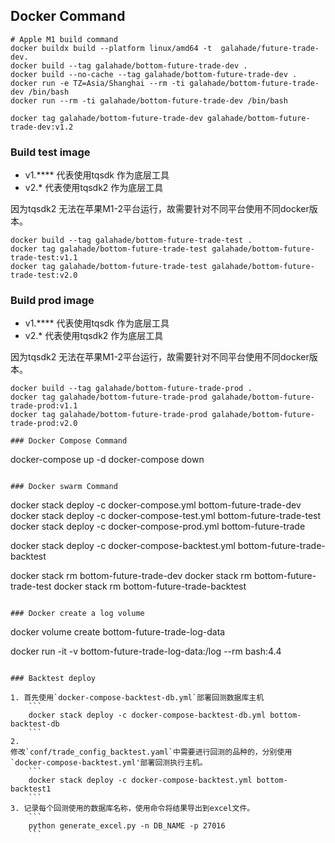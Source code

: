 ## Docker Command

```
# Apple M1 build command
docker buildx build --platform linux/amd64 -t  galahade/future-trade-dev.
docker build --tag galahade/bottom-future-trade-dev .
docker build --no-cache --tag galahade/bottom-future-trade-dev .
docker run -e TZ=Asia/Shanghai --rm -ti galahade/bottom-future-trade-dev /bin/bash
docker run --rm -ti galahade/bottom-future-trade-dev /bin/bash

docker tag galahade/bottom-future-trade-dev galahade/bottom-future-trade-dev:v1.2
```
### Build test image

* v1.**** 代表使用tqsdk 作为底层工具
* v2.* 代表使用tqsdk2 作为底层工具

因为tqsdk2 无法在苹果M1-2平台运行，故需要针对不同平台使用不同docker版本。
```
docker build --tag galahade/bottom-future-trade-test .
docker tag galahade/bottom-future-trade-test galahade/bottom-future-trade-test:v1.1
docker tag galahade/bottom-future-trade-test galahade/bottom-future-trade-test:v2.0
```

### Build prod image

* v1.**** 代表使用tqsdk 作为底层工具
* v2.* 代表使用tqsdk2 作为底层工具

因为tqsdk2 无法在苹果M1-2平台运行，故需要针对不同平台使用不同docker版本。
```
docker build --tag galahade/bottom-future-trade-prod .
docker tag galahade/bottom-future-trade-prod galahade/bottom-future-trade-prod:v1.1
docker tag galahade/bottom-future-trade-prod galahade/bottom-future-trade-prod:v2.0

### Docker Compose Command

```
docker-compose up -d
docker-compose down
```

### Docker swarm Command

```
docker stack deploy -c docker-compose.yml bottom-future-trade-dev
docker stack deploy -c docker-compose-test.yml bottom-future-trade-test
docker stack deploy -c docker-compose-prod.yml bottom-future-trade

docker stack deploy -c docker-compose-backtest.yml bottom-future-trade-backtest

docker stack rm bottom-future-trade-dev
docker stack rm bottom-future-trade-test
docker stack rm bottom-future-trade-backtest
```

### Docker create a log volume

```
docker volume create bottom-future-trade-log-data

docker run -it -v bottom-future-trade-log-data:/log --rm bash:4.4

```

### Backtest deploy

1. 首先使用`docker-compose-backtest-db.yml`部署回测数据库主机
    ```
    docker stack deploy -c docker-compose-backtest-db.yml bottom-backtest-db
    ```
2.
修改`conf/trade_config_backtest.yaml`中需要进行回测的品种的，分别使用`docker-compose-backtest.yml'部署回测执行主机。
    ```
    docker stack deploy -c docker-compose-backtest.yml bottom-backtest1
    ```
3. 记录每个回测使用的数据库名称，使用命令将结果导出到excel文件。
    ```
    python generate_excel.py -n DB_NAME -p 27016
    ```

